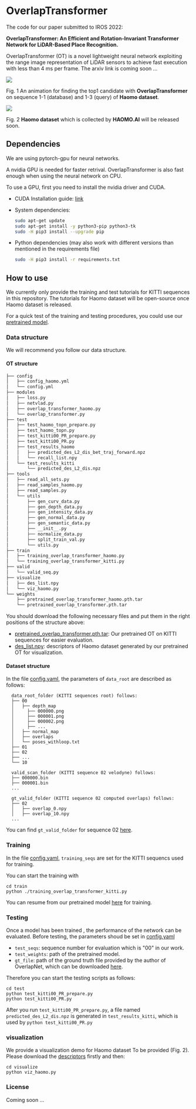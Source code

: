 # OverlapTransformer

The code for our paper submitted to IROS 2022:  

**OverlapTransformer: An Efficient and Rotation-Invariant Transformer Network for LiDAR-Based Place Recognition.**  

OverlapTransformer (OT) is a novel lightweight neural network exploiting the range image representation of LiDAR sensors to achieve fast execution with less than 4 ms per frame. The arxiv link is coming soon ...

<img src="https://github.com/haomo-ai/OverlapTransformer/blob/master/query_database.gif" >  

Fig. 1 An animation for finding the top1 candidate with **OverlapTransformer** on sequence 1-1 (database) and 1-3 (query) of **Haomo dataset**.

<img src="https://github.com/haomo-ai/OverlapTransformer/blob/master/haomo_dataset.png" >  

Fig. 2 **Haomo dataset** which is collected by **HAOMO.AI** will be released soon. 


## Dependencies

We are using pytorch-gpu for neural networks.

A nvidia GPU is needed for faster retrival.
OverlapTransformer is also fast enough when using the neural network on CPU.

To use a GPU, first you need to install the nvidia driver and CUDA.

- CUDA Installation guide: [link](https://docs.nvidia.com/cuda/cuda-installation-guide-linux/index.html)

- System dependencies:

  ```bash
  sudo apt-get update 
  sudo apt-get install -y python3-pip python3-tk
  sudo -H pip3 install --upgrade pip
  ```

- Python dependencies (may also work with different versions than mentioned in the requirements file)

  ```bash
  sudo -H pip3 install -r requirements.txt
  ```
  
## How to use
We currently only provide the training and test tutorials for KITTI sequences in this repository. The tutorials for Haomo dataset will be open-source once Haomo dataset is released.  

For a quick test of the training and testing procedures, you could use our [pretrained model]().  

### Data structure

We will recommend you follow our data structure.

#### OT structure


```bash
├── config
│   ├── config_haomo.yml
│   └── config.yml
├── modules
│   ├── loss.py
│   ├── netvlad.py
│   ├── overlap_transformer_haomo.py
│   └── overlap_transformer.py
├── test
│   ├── test_haomo_topn_prepare.py
│   ├── test_haomo_topn.py
│   ├── test_kitti00_PR_prepare.py
│   ├── test_kitti00_PR.py
│   ├── test_results_haomo
│   │   ├── predicted_des_L2_dis_bet_traj_forward.npz
│   │   └── recall_list.npy
│   └── test_results_kitti
│       └── predicted_des_L2_dis.npz
├── tools
│   ├── read_all_sets.py
│   ├── read_samples_haomo.py
│   ├── read_samples.py
│   └── utils
│       ├── gen_curv_data.py
│       ├── gen_depth_data.py
│       ├── gen_intensity_data.py
│       ├── gen_normal_data.py
│       ├── gen_semantic_data.py
│       ├── __init__.py
│       ├── normalize_data.py
│       ├── split_train_val.py
│       └── utils.py
├── train
│   ├── training_overlap_transformer_haomo.py
│   └── training_overlap_transformer_kitti.py
├── valid
│   └── valid_seq.py
├── visualize
│   ├── des_list.npy
│   └── viz_haomo.py
└── weights
    ├── pretrained_overlap_transformer_haomo.pth.tar
    └── pretrained_overlap_transformer.pth.tar
```

You should download the following necessary files and put them in the right positions of the structure above:
- [pretrained_overlap_transformer.pth.tar](https://drive.google.com/file/d/1FNrx9pcDa9NF7z8CFtuTWyauNkeSEFW4/view?usp=sharing): Our pretrained OT on KITTI sequences for easier evaluation.
- [des_list.npy](https://drive.google.com/file/d/13btLQiUokuSHYx229WxtcHGw49-oxmX2/view?usp=sharing): descriptors of Haomo dataset generated by our pretrained OT for visualization.

#### Dataset structure
In the file [config.yaml](https://github.com/haomo-ai/OverlapTransformer/blob/master/config/config.yml), the parameters of `data_root` are described as follows:
```
  data_root_folder (KITTI sequences root) follows:
  ├── 00
  │   ├── depth_map
  │     ├── 000000.png
  │     ├── 000001.png
  │     ├── 000002.png
  │     ├── ...
  │   ├── normal_map
  │   ├── overlaps
  │   └── poses_withloop.txt
  ├── 01
  ├── 02
  ├── ...
  └── 10
  
  valid_scan_folder (KITTI sequence 02 velodyne) follows:
  ├── 000000.bin
  ├── 000001.bin
  ...

  gt_valid_folder (KITTI sequence 02 computed overlaps) follows:
  ├── 02
  │   ├── overlap_0.npy
  │   ├── overlap_10.npy
  ...
```
You can find `gt_valid_folder` for sequence 02 [here]().  


### Training

In the file [config.yaml](https://github.com/haomo-ai/OverlapTransformer/blob/master/config/config.yml), `training_seqs` are set for the KITTI sequencs used for training.  

You can start the training with

```
cd train
python ./training_overlap_transformer_kitti.py
```
You can resume from our pretrained model [here](https://github.com/haomo-ai/OverlapTransformer/blob/86cd4a53e1be7029de445ec8b2f3d0fbdb8d38c4/train/training_overlap_transformer_kitti.py#L53) for training.


### Testing

Once a model has been trained , the performance of the network can be evaluated. Before testing, the parameters shoud be set in [config.yaml](https://github.com/haomo-ai/OverlapTransformer/blob/master/config/config.yml)

- `test_seqs`: sequence number for evaluation which is "00" in our work.
- `test_weights`: path of the pretrained model.
- `gt_file`: path of the ground truth file provided by the author of OverlapNet, which can be downloaded [here]().


Therefore you can start the testing scripts as follows:

```
cd test
python test_kitti00_PR_prepare.py
python test_kitti00_PR.py
```
After you run `test_kitti00_PR_prepare.py`, a file named `predicted_des_L2_dis.npz` is generated in `test_results_kitti`, which is used by `python test_kitti00_PR.py`

### visualization
We provide a visualization demo for Haomo dataset To be provided (Fig. 2). Please download the [descriptors]() firstly and then:
```
cd visualize
python viz_haomo.py
```



### License
Coming soon ...
